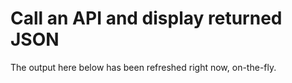 # Call an API and display returned JSON

The output here below has been refreshed right now, on-the-fly.

<json></json>
